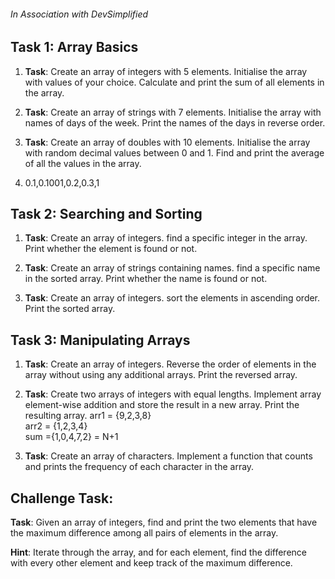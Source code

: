 ###### In Association with DevSimplified
## Task 1: Array Basics

1. **Task**: Create an array of integers with 5 elements. Initialise the array with values of your choice. Calculate and print the sum of all elements in the array.
    
2. **Task**: Create an array of strings with 7 elements. Initialise the array with names of days of the week. Print the names of the days in reverse order.
    
3. **Task**: Create an array of doubles with 10 elements. Initialise the array with random decimal values between 0 and 1. Find and print the average of all the values in the array.

  0.  0.1,0.1001,0.2,0.3,1


## Task 2: Searching and Sorting

1. **Task**: Create an array of integers. find a specific integer in the array. Print whether the element is found or not.
    
2. **Task**: Create an array of strings containing names. find a specific name in the sorted array. Print whether the name is found or not.
    
3. **Task**: Create an array of integers. sort the elements in ascending order. Print the sorted array.

## Task 3: Manipulating Arrays

1. **Task**: Create an array of integers. Reverse the order of elements in the array without using any additional arrays. Print the reversed array.
    
2. **Task**: Create two arrays of integers with equal lengths. Implement array element-wise addition and store the result in a new array. Print the resulting array.
  arr1 = {9,2,3,8}  
  arr2 = {1,2,3,4}  
  sum ={1,0,4,7,2} = N+1
    
3. **Task**: Create an array of characters. Implement a function that counts and prints the frequency of each character in the array.


## Challenge Task:

**Task**: Given an array of integers, find and print the two elements that have the maximum difference among all pairs of elements in the array.

**Hint**: Iterate through the array, and for each element, find the difference with every other element and keep track of the maximum difference.